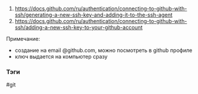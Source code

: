 1) https://docs.github.com/ru/authentication/connecting-to-github-with-ssh/generating-a-new-ssh-key-and-adding-it-to-the-ssh-agent
2) https://docs.github.com/ru/authentication/connecting-to-github-with-ssh/adding-a-new-ssh-key-to-your-github-account

Примечание:
- создание на email @github.com, можно посмотреть в github профиле
- ключ выдается на компьютер сразу

### Тэги
#git